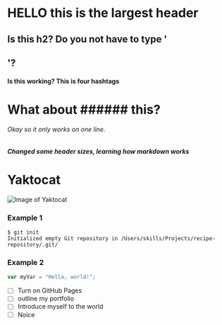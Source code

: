 # HELLO this is the largest header
## Is this h2? Do you not have to type '<h2>'?
#### Is this working? This is four hashtags
# What about ###### this?
###### Okay so it only works on one line. 

##### Changed some header sizes, learning how markdown works

# Yaktocat
![Image of Yaktocat](https://octodex.github.com/images/yaktocat.png)

### Example 1
```
$ git init
Initialized empty Git repository in /Users/skills/Projects/recipe-repository/.git/
```
### Example 2
``` javascript
var myVar = "Hello, world!";
```

- [ ] Turn on GitHub Pages
- [ ] outline my portfolio
- [ ] Introduce myself to the world
- [ ] Noice

